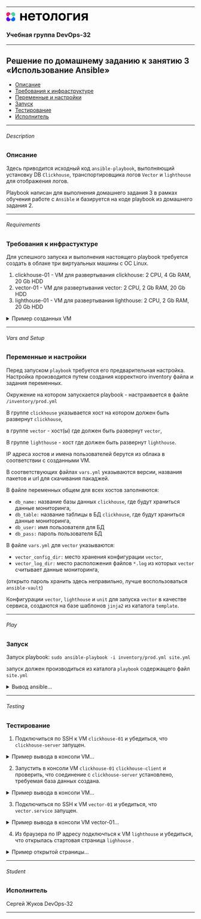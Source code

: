 
---
<img src="Netology.png" height="24px"/>

### Учебная группа DevOps-32

---

## Решение по домашнему заданию к занятию 3 «Использование Ansible»


- [Описание](#description)
- [Требования к инфраструктуре](#requirements)
- [Переменные и настройки](#vars-and-setup)
- [Запуск](#play)
- [Тестирование](#testing)
- [Исполнитель](#student)

---

###### Description
### Описание

Здесь приводится исходный код `ansible-playbook`, выполняющий установку DB `Clickhouse`, транспортировщика логов `Vector` и `lighthouse` для отображения логов.

Playbook написан для выполнения домашнего задания 3 в рамках обучения работе с `Ansible` и базируется на коде playbook из домашнего задания 2.

---

###### Requirements
### Требования к инфрастуктуре

Для успешного запуска и выполнения настоящего playbook требуется создать в облаке три виртуальных машины с ОС Linux.
1. clickhouse-01 - VM для развертывания clickhouse: 2 CPU, 4 Gb RAM, 20 Gb HDD 
2. vector-01 - VM для развертывания vector: 2 CPU, 2 Gb RAM, 20 Gb HDD
3. lighthouse-01 - VM для развертывания lighthouse: 2 CPU, 2 Gb RAM, 20 Gb HDD

<details>
    <summary> Пример созданных VM  </summary>
  <img src="vm.png" />
</details>

---

###### Vars and Setup
### Переменные и настройки

Перед запуском `playbook` требуется его предварительная настройка.
Настройка производится путем создания корректного inventory файла и задания переменных.

Окружение на котором запускается playbook - настраивается в файле `/inventory/prod.yml`

В группе `clickhouse` указывается хост на котором должен быть развернут `clickhouse`,

в группе `vector` - хост(ы) где должен быть развернут `vector`,

В группе `lighthouse` - хост где должен быть развернут `lighthouse`.

IP адреса хостов и имена пользователей берутся из облака в соответствии с созданными VM. 

В соответствующих файлах `vars.yml` указываются версии, названия пакетов и url для скачивания пакаджей.

В файле переменных общем для всех хостов заполняются:

- `db_name:` название базы данных `clickhouse`, где будут храниться данные мониторинга,
- `db_table:` название таблицы в БД `clickhouse`, где будут храниться данные мониторинга,
- `db_user:` имя пользователя для БД
- `db_pass:` пароль пользователя БД

В файле `vars.yml` для `vector` указываются:

- `vector_config_dir:` место хранения конфигурации `vector`, 
- `vector_log_dir:` место расположения файлов `*.log` из которых `vector` считывает данные мониторинга,
  
(открыто пароль хранить здесь неправильно, лучше воспользоваться `ansible-vault`)

Конфигурации `vector`, `lighthouse` и `unit` для запуска `vеctor` в качестве сервиса, создаются на базе шаблонов `jinja2` из каталога `template`. 

---

###### Play
### Запуск

Запуск playbook: `sudo ansible-playbook -i inventory/prod.yml site.yml`

запуск должен производиться из каталога `playbook` содержащего файл `site.yml` 

<details>
    <summary> Вывод ansible...  </summary>

```
beatl@OWEN:~/mnt-homeworks/03/playbook$ ansible-playbook -i inventory/prod.yml site.yml

PLAY [Install Clickhouse] **********************************************************************************************************************************************************************************************************

TASK [Gathering Facts] *************************************************************************************************************************************************************************************************************
ok: [clickhouse-01]

TASK [Clickhouse | Get distrib] ****************************************************************************************************************************************************************************************************
changed: [clickhouse-01] => (item=clickhouse-common-static)
changed: [clickhouse-01] => (item=clickhouse-server)
changed: [clickhouse-01] => (item=clickhouse-client)

TASK [Clickhouse | Install packages] ***********************************************************************************************************************************************************************************************
changed: [clickhouse-01] => (item=clickhouse-common-static)
changed: [clickhouse-01] => (item=clickhouse-server)
changed: [clickhouse-01] => (item=clickhouse-client)

TASK [Clickhouse | Flush handlers] *************************************************************************************************************************************************************************************************

RUNNING HANDLER [Clickhouse | Restart service] *************************************************************************************************************************************************************************************
changed: [clickhouse-01]

TASK [Clickhouse | Create database] ************************************************************************************************************************************************************************************************
changed: [clickhouse-01]

PLAY [Install Vector] **************************************************************************************************************************************************************************************************************

TASK [Gathering Facts] *************************************************************************************************************************************************************************************************************
The authenticity of host '84.252.138.229 (84.252.138.229)' can't be established.
ECDSA key fingerprint is SHA256:5adnzXK4H47tndwY2GODz3qH2O0JbaXGAK3iMBmlXyg.
Are you sure you want to continue connecting (yes/no)? yes
ok: [vector-01]

TASK [Vector | Get distrib] ********************************************************************************************************************************************************************************************************
changed: [vector-01]

TASK [Vector | Install package] ****************************************************************************************************************************************************************************************************
changed: [vector-01]

TASK [Vector | Configure | ensure what config directory exists] ********************************************************************************************************************************************************************
changed: [vector-01]

TASK [Vector | Configure | Template config] ****************************************************************************************************************************************************************************************
changed: [vector-01]

TASK [Vector | Prepare and setup unit from template] *******************************************************************************************************************************************************************************
changed: [vector-01]

TASK [Vector | Flush handlers] *****************************************************************************************************************************************************************************************************

RUNNING HANDLER [Vector | Restart Service] *****************************************************************************************************************************************************************************************
changed: [vector-01]

TASK [Vector | Create Log Dir] *****************************************************************************************************************************************************************************************************
changed: [vector-01]

PLAY [Lighthouse | Install nginx] **************************************************************************************************************************************************************************************************

TASK [Gathering Facts] *************************************************************************************************************************************************************************************************************
The authenticity of host '158.160.2.65 (158.160.2.65)' can't be established.
ECDSA key fingerprint is SHA256:jBhe+n4DMKTWp/fNWtvK65NuSD6S0noPUIkWBT2cjEM.
Are you sure you want to continue connecting (yes/no)? yes
ok: [lighthouse-01]

TASK [Lighthouse | Nginx | Install from apt] ***************************************************************************************************************************************************************************************
changed: [lighthouse-01]

RUNNING HANDLER [Lighthouse | Nginx | Restart Service] *****************************************************************************************************************************************************************************
changed: [lighthouse-01]

PLAY [Install lighthouse] **********************************************************************************************************************************************************************************************************

TASK [Gathering Facts] *************************************************************************************************************************************************************************************************************
ok: [lighthouse-01]

TASK [Lighthouse | Install unzip] **************************************************************************************************************************************************************************************************
ok: [lighthouse-01]

TASK [Lighthouse | Download zip package] *******************************************************************************************************************************************************************************************
changed: [lighthouse-01]

TASK [Lighthouse | Unarch zip package to nginx homedir] ****************************************************************************************************************************************************************************
changed: [lighthouse-01]

TASK [Make nginx config] ***********************************************************************************************************************************************************************************************************
changed: [lighthouse-01]

TASK [Lighthouse | Delete zip package] *********************************************************************************************************************************************************************************************
changed: [lighthouse-01]

RUNNING HANDLER [Lighthouse | Restart Nginx Service] *******************************************************************************************************************************************************************************
changed: [lighthouse-01]

PLAY RECAP *************************************************************************************************************************************************************************************************************************
clickhouse-01              : ok=5    changed=4    unreachable=0    failed=0    skipped=0    rescued=0    ignored=0
lighthouse-01              : ok=10   changed=7    unreachable=0    failed=0    skipped=0    rescued=0    ignored=0
vector-01                  : ok=8    changed=7    unreachable=0    failed=0    skipped=0    rescued=0    ignored=0
```
</details>

---

###### Testing
### Тестирование

1. Подключиться по SSH к VM `clickhouse-01` и убедиться, что `clickhouse-server` запущен.

<details>
    <summary> Пример вывода в консоли VM...  </summary>

```
beatl@clickhouse-01:~$ sudo systemctl status clickhouse-server
● clickhouse-server.service - ClickHouse Server (analytic DBMS for big data)
     Loaded: loaded (/lib/systemd/system/clickhouse-server.service; enabled; vendor preset: enabled)
     Active: active (running) since Thu 2023-09-07 09:22:03 UTC; 6min ago
   Main PID: 1952 (clckhouse-watch)
      Tasks: 208 (limit: 4678)
     Memory: 187.6M
        CPU: 2.914s
     CGroup: /system.slice/clickhouse-server.service
             ├─1952 clickhouse-watchdog        --config=/etc/clickhouse-server/config.xml --pid-file=/run/clickhouse-server/clickhouse-server.pid
             └─1954 /usr/bin/clickhouse-server --config=/etc/clickhouse-server/config.xml --pid-file=/run/clickhouse-server/clickhouse-server.pid

Sep 07 09:22:03 clickhouse-01 systemd[1]: Started ClickHouse Server (analytic DBMS for big data).
Sep 07 09:22:03 clickhouse-01 clickhouse-server[1952]: Processing configuration file '/etc/clickhouse-server/config.xml'.
Sep 07 09:22:03 clickhouse-01 clickhouse-server[1952]: Logging trace to /var/log/clickhouse-server/clickhouse-server.log
Sep 07 09:22:03 clickhouse-01 clickhouse-server[1952]: Logging errors to /var/log/clickhouse-server/clickhouse-server.err.log
Sep 07 09:22:03 clickhouse-01 clickhouse-server[1954]: Processing configuration file '/etc/clickhouse-server/config.xml'.
Sep 07 09:22:03 clickhouse-01 clickhouse-server[1954]: Saved preprocessed configuration to '/var/lib/clickhouse/preprocessed_configs/config.xml'.
Sep 07 09:22:03 clickhouse-01 clickhouse-server[1954]: Processing configuration file '/etc/clickhouse-server/users.xml'.
Sep 07 09:22:03 clickhouse-01 clickhouse-server[1954]: Saved preprocessed configuration to '/var/lib/clickhouse/preprocessed_configs/users.xml'.
```
</details>

2. Запустить в консоли VM `clickhouse-01` `clickhouse-client` и проверить, что соединение с `clickhouse-server` установлено, требуемая база данных создана. 

<details>
    <summary> Пример вывода в консоли VM...  </summary>

```
beatl@clickhouse-01:~$ clickhouse-client
ClickHouse client version 22.8.5.29 (official build).
Connecting to localhost:9000 as user default.
Connected to ClickHouse server version 22.8.5 revision 54460.

Warnings:
 * Linux transparent hugepages are set to "always". Check /sys/kernel/mm/transparent_hugepage/enabled
 * Maximum number of threads is lower than 30000. There could be problems with handling a lot of simultaneous queries.

clickhouse-01.ru-central1.internal :) show databases

SHOW DATABASES

Query id: 9b4dcb4f-abd6-4e86-9bee-21460054ea90

┌─name───────────────┐
│ INFORMATION_SCHEMA │
│ default            │
│ information_schema │
│ logs               │
│ system             │
└────────────────────┘

5 rows in set. Elapsed: 0.001 sec.
```
</details>

3. Подключиться по SSH к VM `vector-01` и убедиться, что `vector.service` запущен.

<details>
    <summary> Пример вывода в консоли VM vector-01...  </summary>

```
beatl@vector-01:~$ sudo systemctl status vector
● vector.service - Vector Service
     Loaded: loaded (/etc/systemd/system/vector.service; static)
     Active: active (running) since Thu 2023-09-07 09:22:25 UTC; 21min ago
   Main PID: 1045 (vector)
      Tasks: 7 (limit: 2340)
     Memory: 47.7M
        CPU: 734ms
     CGroup: /system.slice/vector.service
             └─1045 /usr/bin/vector --config-yaml /home/beatl/mnt-homeworks/03/playbook/vector_config/vector.yml -w

Sep 07 09:22:25 vector-01 vector[1045]: 2023-09-07T09:22:25.774394Z  INFO source{component_kind="source" component_id=my_log_file component_type=file component_name=my_log_file}:file_server: file_source::checkpointer: Attemptin>
Sep 07 09:43:07 vector-01 vector[1045]: 2023-09-07T09:43:07.190209Z  INFO vector::config::watcher: Configuration file changed.
Sep 07 09:43:07 vector-01 vector[1045]: 2023-09-07T09:43:07.190285Z  INFO vector::signal: Signal received. signal="SIGHUP"
Sep 07 09:43:07 vector-01 vector[1045]: 2023-09-07T09:43:07.190836Z  INFO vector::topology::running: Reloading running topology with new configuration.
Sep 07 09:43:10 vector-01 vector[1045]: 2023-09-07T09:43:10.842262Z  INFO vector::topology::running: Running healthchecks.
Sep 07 09:43:10 vector-01 vector[1045]: 2023-09-07T09:43:10.842332Z  INFO vector::topology::running: New configuration loaded successfully.
Sep 07 09:43:10 vector-01 vector[1045]: 2023-09-07T09:43:10.842338Z  INFO vector: Vector has reloaded. path=[File("/home/beatl/mnt-homeworks/03/playbook/vector_config/vector.yml", Some(Yaml))]
```
</details>

4. Из браузера по IP адресу подключться к VM `lighthouse` и убедиться, что открылась стартовая страница `lighhouse` .

<details>
    <summary> Пример открытой страницы...  </summary>
  <img src="lh.png" />
</details>

---

###### Student
### Исполнитель

Сергей Жуков DevOps-32

---


